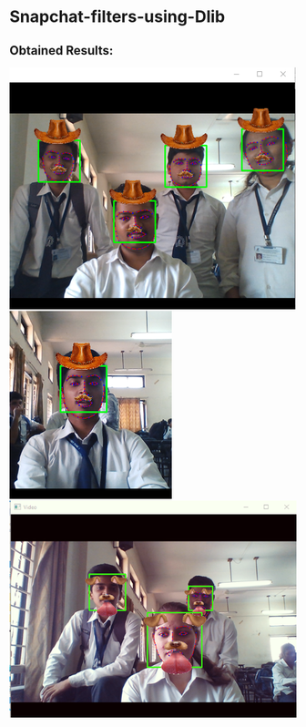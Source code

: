 # Snapchat-filters-using-Dlib
## **Obtained Results:**

![result](https://github.com/vipulgote1999/Snapchat-filters-using-Dlib/blob/master/results/result%201.png)
![result](https://github.com/vipulgote1999/Snapchat-filters-using-Dlib/blob/master/results/result%202.png)
![result](https://github.com/vipulgote1999/Snapchat-filters-using-Dlib/blob/master/results/result%203.png)
